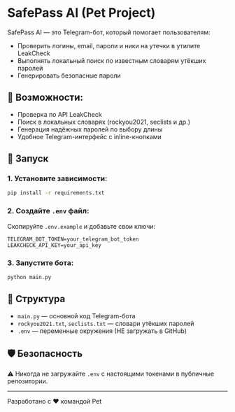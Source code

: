 # SafePass AI (Pet Project)

SafePass AI — это Telegram-бот, который помогает пользователям:
- Проверить логины, email, пароли и ники на утечки в утилите LeakCheck
- Выполнять локальный поиск по известным словарям утёкших паролей
- Генерировать безопасные пароли

## 🔧 Возможности:
- Проверка по API LeakCheck
- Поиск в локальных словарях (rockyou2021, seclists и др.)
- Генерация надёжных паролей по выбору длины
- Удобное Telegram-интерфейс с inline-кнопками

## 🚀 Запуск

### 1. Установите зависимости:
```bash
pip install -r requirements.txt
```

### 2. Создайте `.env` файл:
Скопируйте `.env.example` и добавьте свои ключи:
```env
TELEGRAM_BOT_TOKEN=your_telegram_bot_token
LEAKCHECK_API_KEY=your_api_key
```

### 3. Запустите бота:
```bash
python main.py
```

## 📁 Структура
- `main.py` — основной код Telegram-бота
- `rockyou2021.txt`, `seclists.txt` — словари утёкших паролей
- `.env` — переменные окружения (НЕ загружать в GitHub)

## 🛡 Безопасность
⚠️ Никогда не загружайте `.env` с настоящими токенами в публичные репозитории.

---

Разработано с ❤️ командой Pet